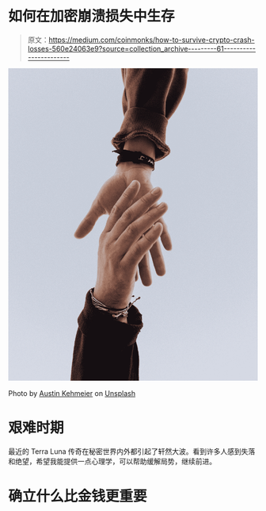 # 如何在加密崩溃损失中生存

> 原文：<https://medium.com/coinmonks/how-to-survive-crypto-crash-losses-560e24063e9?source=collection_archive---------61----------------------->

![](img/b7bddbd8ffe764b54d552acc02a42fd7.png)

Photo by [Austin Kehmeier](https://unsplash.com/@a_kehmeier?utm_source=medium&utm_medium=referral) on [Unsplash](https://unsplash.com?utm_source=medium&utm_medium=referral)

# 艰难时期

最近的 Terra Luna 传奇在秘密世界内外都引起了轩然大波。看到许多人感到失落和绝望，希望我能提供一点心理学，可以帮助缓解局势，继续前进。

# 确立什么比金钱更重要